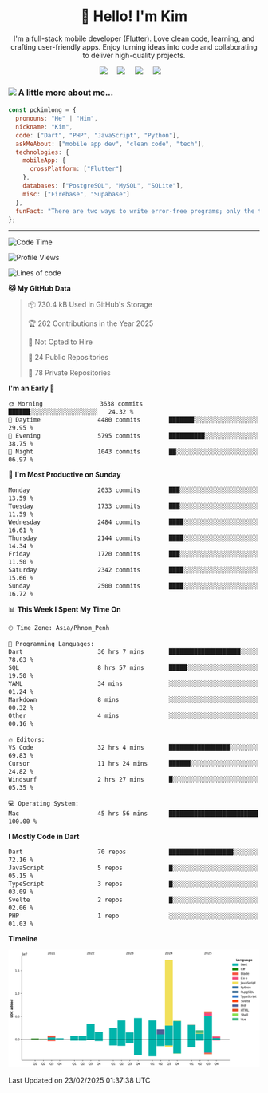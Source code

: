 <h1 align="center">👋 Hello! I'm Kim</h1>

<p align="center">
   I'm a full-stack mobile developer (Flutter). Love clean code, learning, and crafting user-friendly apps. Enjoy turning ideas into code and collaborating to deliver high-quality projects.
</p>

<p align="center">
  <a href="mailto:pochkimlong88@gmail.com"><img src="https://img.shields.io/badge/gmail-%23D14836.svg?&style=for-the-badge&logo=gmail&logoColor=white" /></a>&nbsp;&nbsp;&nbsp;&nbsp;
  <a href="https://t.me/pochkimlong/"><img src="https://img.shields.io/badge/telegram-%230077B5.svg?&style=for-the-badge&logo=telegram&logoColor=white" /></a>&nbsp;&nbsp;&nbsp;&nbsp;
  <a href="https://www.youtube.com/@PochKimlong/"><img src="https://img.shields.io/badge/youtube-%23dc2743.svg?&style=for-the-badge&logo=youtube&logoColor=white" /></a>&nbsp;&nbsp;&nbsp;&nbsp;
  <a href="https://www.tiktok.com/@pckimlong/"><img src="https://img.shields.io/badge/tiktok-%23000000.svg?&style=for-the-badge&logo=tiktok&logoColor=white" /></a>&nbsp;&nbsp;&nbsp;&nbsp;
</p>

### <img src="https://media.giphy.com/media/VgCDAzcKvsR6OM0uWg/giphy.gif" width="50"> A little more about me...  

```javascript
const pckimlong = {
  pronouns: "He" | "Him",
  nickname: "Kim",
  code: ["Dart", "PHP", "JavaScript", "Python"],
  askMeAbout: ["mobile app dev", "clean code", "tech"],
  technologies: {
    mobileApp: {
      crossPlatform: ["Flutter"]
    },
    databases: ["PostgreSQL", "MySQL", "SQLite"],
    misc: ["Firebase", "Supabase"]
  },
  funFact: "There are two ways to write error-free programs; only the third one works."
};
```
---

<!--START_SECTION:waka-->
![Code Time](http://img.shields.io/badge/Code%20Time-1%2C116%20hrs%2050%20mins-blue)

![Profile Views](http://img.shields.io/badge/Profile%20Views-0-blue)

![Lines of code](https://img.shields.io/badge/From%20Hello%20World%20I%27ve%20Written-30.6%20million%20lines%20of%20code-blue)

**🐱 My GitHub Data** 

> 📦 730.4 kB Used in GitHub's Storage 
 > 
> 🏆 262 Contributions in the Year 2025
 > 
> 🚫 Not Opted to Hire
 > 
> 📜 24 Public Repositories 
 > 
> 🔑 78 Private Repositories 
 > 
**I'm an Early 🐤** 

```text
🌞 Morning                3638 commits        ██████░░░░░░░░░░░░░░░░░░░   24.32 % 
🌆 Daytime                4480 commits        ███████░░░░░░░░░░░░░░░░░░   29.95 % 
🌃 Evening                5795 commits        ██████████░░░░░░░░░░░░░░░   38.75 % 
🌙 Night                  1043 commits        ██░░░░░░░░░░░░░░░░░░░░░░░   06.97 % 
```
📅 **I'm Most Productive on Sunday** 

```text
Monday                   2033 commits        ███░░░░░░░░░░░░░░░░░░░░░░   13.59 % 
Tuesday                  1733 commits        ███░░░░░░░░░░░░░░░░░░░░░░   11.59 % 
Wednesday                2484 commits        ████░░░░░░░░░░░░░░░░░░░░░   16.61 % 
Thursday                 2144 commits        ████░░░░░░░░░░░░░░░░░░░░░   14.34 % 
Friday                   1720 commits        ███░░░░░░░░░░░░░░░░░░░░░░   11.50 % 
Saturday                 2342 commits        ████░░░░░░░░░░░░░░░░░░░░░   15.66 % 
Sunday                   2500 commits        ████░░░░░░░░░░░░░░░░░░░░░   16.72 % 
```


📊 **This Week I Spent My Time On** 

```text
🕑︎ Time Zone: Asia/Phnom_Penh

💬 Programming Languages: 
Dart                     36 hrs 7 mins       ████████████████████░░░░░   78.63 % 
SQL                      8 hrs 57 mins       █████░░░░░░░░░░░░░░░░░░░░   19.50 % 
YAML                     34 mins             ░░░░░░░░░░░░░░░░░░░░░░░░░   01.24 % 
Markdown                 8 mins              ░░░░░░░░░░░░░░░░░░░░░░░░░   00.32 % 
Other                    4 mins              ░░░░░░░░░░░░░░░░░░░░░░░░░   00.16 % 

🔥 Editors: 
VS Code                  32 hrs 4 mins       █████████████████░░░░░░░░   69.83 % 
Cursor                   11 hrs 24 mins      ██████░░░░░░░░░░░░░░░░░░░   24.82 % 
Windsurf                 2 hrs 27 mins       █░░░░░░░░░░░░░░░░░░░░░░░░   05.35 % 

💻 Operating System: 
Mac                      45 hrs 56 mins      █████████████████████████   100.00 % 
```

**I Mostly Code in Dart** 

```text
Dart                     70 repos            ██████████████████░░░░░░░   72.16 % 
JavaScript               5 repos             █░░░░░░░░░░░░░░░░░░░░░░░░   05.15 % 
TypeScript               3 repos             █░░░░░░░░░░░░░░░░░░░░░░░░   03.09 % 
Svelte                   2 repos             █░░░░░░░░░░░░░░░░░░░░░░░░   02.06 % 
PHP                      1 repo              ░░░░░░░░░░░░░░░░░░░░░░░░░   01.03 % 
```



**Timeline**

![Lines of Code chart](https://raw.githubusercontent.com/pckimlong/pckimlong/main/assets/bar_graph.png)


 Last Updated on 23/02/2025 01:37:38 UTC
<!--END_SECTION:waka-->

<!---
PochKimlong/PochKimlong is a ✨ special ✨ repository because its `README.md` (this file) appears on your GitHub profile.
You can click the Preview link to take a look at your changes.
--->
